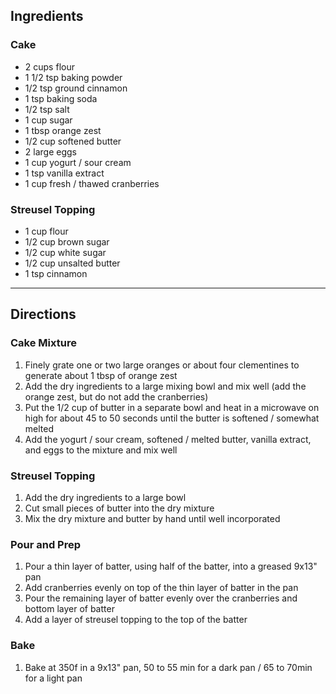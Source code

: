 ## Ingredients  
### Cake  
* 2 cups flour  
* 1 1/2 tsp baking powder  
* 1/2 tsp ground cinnamon  
* 1 tsp baking soda  
* 1/2 tsp salt  
* 1 cup sugar  
* 1 tbsp orange zest  
* 1/2 cup softened butter  
* 2 large eggs  
* 1 cup yogurt / sour cream  
* 1 tsp vanilla extract  
* 1 cup fresh / thawed cranberries  
  
### Streusel Topping  
* 1 cup flour  
* 1/2 cup brown sugar  
* 1/2 cup white sugar  
* 1/2 cup unsalted butter  
* 1 tsp cinnamon  
  
---
  
## Directions  
  
### Cake Mixture  
1. Finely grate one or two large oranges or about four clementines to generate about 1 tbsp of orange zest  
2. Add the dry ingredients to a large mixing bowl and mix well (add the orange zest, but do not add the cranberries)  
3. Put the 1/2 cup of butter in a separate bowl and heat in a microwave on high for about 45 to 50 seconds until the butter is softened / somewhat melted  
4. Add the yogurt / sour cream, softened / melted butter, vanilla extract, and eggs to the mixture and mix well  
  
### Streusel Topping  
1. Add the dry ingredients to a large bowl  
2. Cut small pieces of butter into the dry mixture  
3. Mix the dry mixture and butter by hand until well incorporated  
  
### Pour and Prep  
1. Pour a thin layer of batter, using half of the batter, into a greased 9x13" pan  
2. Add cranberries evenly on top of the thin layer of batter in the pan  
3. Pour the remaining layer of batter evenly over the cranberries and bottom layer of batter  
4. Add a layer of streusel topping to the top of the batter  
  
### Bake  
1. Bake at 350f in a 9x13" pan, 50 to 55 min for a dark pan / 65 to 70min for a light pan  
